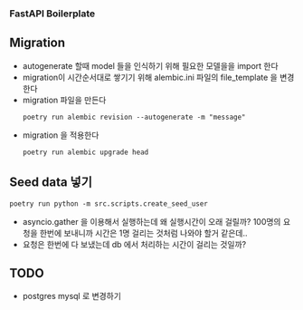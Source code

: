 ### FastAPI Boilerplate

## Migration

- autogenerate 할때 model 들을 인식하기 위해 필요한 모델을을 import 한다
- migration이 시간순서대로 쌓기기 위해 alembic.ini 파일의 file_template 을 변경한다
- migration 파일을 만든다
  ```
  poetry run alembic revision --autogenerate -m "message"
  ```
- migration 을 적용한다
  ```
  poetry run alembic upgrade head
  ```

## Seed data 넣기

```
poetry run python -m src.scripts.create_seed_user
```

- asyncio.gather 을 이용해서 실행하는데 왜 실행시간이 오래 걸릴까? 100명의 요청을 한번에 보내니까 시간은 1명 걸리는 것처럼 나와야 할거 같은데..
- 요청은 한번에 다 보냈는데 db 에서 처리하는 시간이 걸리는 것일까?

## TODO

- postgres mysql 로 변경하기
